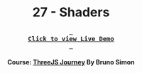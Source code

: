 <div align="center">

# 27 - Shaders

**[<kbd> <br> **Click to view Live Demo** <br> </kbd>][demo]**

#### Course: [ThreeJS Journey][course] By Bruno Simon

</div>

<!-----------------------------------{ Links }---------------------------------->

[demo]: https://shaders-threejs-journey.vercel.app
[course]: https://threejs-journey.com
